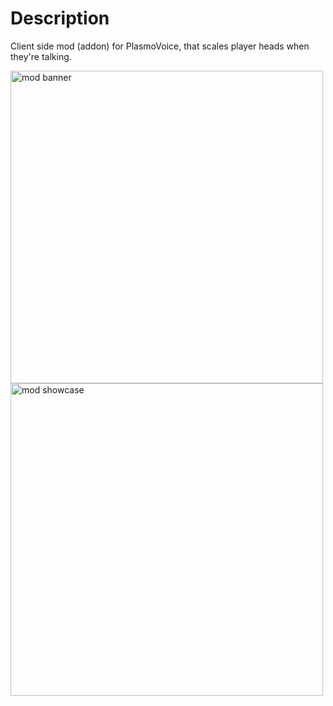 # Description
Client side mod (addon) for PlasmoVoice, that scales player heads when they're talking.

<img src="https://cdn.modrinth.com/data/Os35nfkh/images/5bd3ef3d021de23d80e81918bd8ed49ce89c56f4.png" width="500px" alt="mod banner"/>
<img src="https://cdn.modrinth.com/data/Os35nfkh/images/b01581dd52e32d703fbb5605f4851fbc639d024e.gif" width="500px" alt="mod showcase"/>
